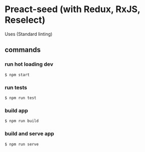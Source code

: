 # Preact-seed (with Redux, RxJS, Reselect)
Uses (Standard linting)

## commands

### run hot loading dev
```
$ npm start
```

### run tests
```
$ npm run test
```

### build app
```
$ npm run build
```

### build and serve app
```
$ npm run serve
```
